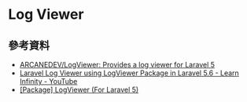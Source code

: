 # Log Viewer

## 參考資料
* [ARCANEDEV/LogViewer: Provides a log viewer for Laravel 5](https://github.com/ARCANEDEV/LogViewer)
* [Laravel Log Viewer using LogViewer Package in Laravel 5.6 - Learn Infinity - YouTube](https://www.youtube.com/watch?v=1g0Q3BtxYKQ)
* [[Package] LogViewer (For Laravel 5)](https://laracasts.com/discuss/channels/general-discussion/package-logviewer-for-laravel-5)